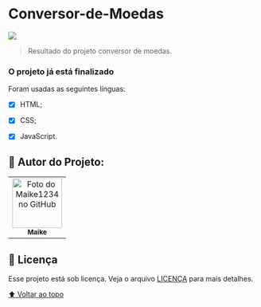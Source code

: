 # Conversor-de-Moedas
 



<img src="./conversor.jpeg"> 


> Resultado do projeto conversor de moedas.
### O projeto já está finalizado
Foram usadas as seguintes línguas:
- [x] HTML;   
- [x] CSS;
- [x] JavaScript.



## 🤝 Autor do Projeto:


<table>
  <tr>
    <td align="center">
      <a href="#">
        <img src="https://avatars.githubusercontent.com/u/92497291?s=96&v=4" width="100px;" alt="Foto do Maike1234 no GitHub"/><br>
        <sub>
          <b>Maike</b>
        </sub>
      </a>
    </td>
    </tr>
    </table>
          



## 📝 Licença

Esse projeto está sob licença. Veja o arquivo [LICENÇA](LICENSE.md) para mais detalhes.

[⬆ Voltar ao topo](#nome-do-projeto)<br>
